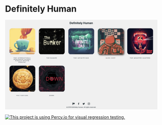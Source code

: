 # Definitely Human

![Screenshot](https://raw.githubusercontent.com/Jmclerck/definitely-human/update-readme/images/_screenshot.png)

[![This project is using Percy.io for visual regression testing.](https://percy.io/static/images/percy-badge.svg)](https://percy.io/Jmclerck/definitely-human-)
